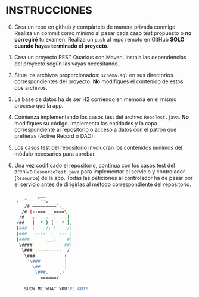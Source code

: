 INSTRUCCIONES
=============

0. Crea un repo en github y compártelo de manera privada conmigo. Realiza un commit como mínimo al pasar cada caso test propuesto o **no corregiré** tu examen.
Realiza un `push` al repo remoto en GitHub **SOLO cuando hayas terminado el proyecto**.

1. Crea un proyecto REST Quarkus con Maven. Instala las dependencias del proyecto según las vayas necesitando.

2. Situa los archivos proporcionados: `schema.sql` en sus directorios correspondientes del proyecto. **No** modifiques el contenido de estos dos archivos.
   
3. La base de datos ha de ser H2 corriendo en memoria en el mismo proceso que la app.

4. Comienza implementando los casos test del archivo `RepoTest.java`. **No** modifiques su código. Implementa las entidades y la capa correspondiente al repositorio o acceso a datos con el patrón que prefieras (Active Record o DAO).

5. Los casos test del repositorio involucran los contenidos mínimos del módulo necesarios para aprobar.

6. Una vez codificado el repositorio, continua con los casos test del archivo `ResourceTest.java` para implementar el servicio y controlador (`Resource`) de la app. Todas las peticiones al controlador ha de pasar por el servicio antes de dirigirlas al método correspondiente del repositorio.
   
```bash
            ___
	. -^    `--,
       /# =========`-_
      /# (--===___====\
     /#   .- --.  . --.|
    /##   |  * ) (   * ),
    |###  \    /\ \    /|
    |###   ----  \  --- |
    |####      ___)    #|
     \####            ##|
      \### ----------  /
       \###           (
        '\###         |
          \##         |
           \###.    .)
            '======/
       
       SHOW ME WHAT YOU'VE GOT! 
```